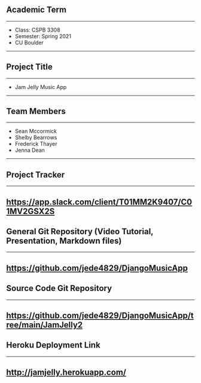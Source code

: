 ## Academic Term
-----
- Class:	CSPB 3308
- Semester:	Spring 2021
- CU Boulder
-----

## Project Title
-----
- Jam Jelly Music App
-----

## Team Members
-----
- Sean Mccormick
- Shelby Bearrows
- Frederick Thayer
- Jenna Dean
-----

## Project Tracker
-----
https://app.slack.com/client/T01MM2K9407/C01MV2GSX2S
-----

## General Git Repository (Video Tutorial, Presentation, Markdown files)
-----
https://github.com/jede4829/DjangoMusicApp
-----

## Source Code Git Repository
-----
https://github.com/jede4829/DjangoMusicApp/tree/main/JamJelly2
-----

## Heroku Deployment Link
-----
http://jamjelly.herokuapp.com/
-----